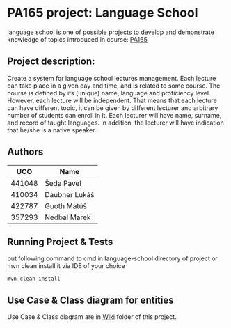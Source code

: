 # PA165 project: Language School

language school is one of possible projects to develop and demonstrate knowledge of topics introduced in course: [PA165](https://is.muni.cz/predmet/fi/podzim2016/PA165)

## Project description:

Create a system for language school lectures management. Each lecture can take place in a given day and time, and is related to some course. The course is defined by its (unique) name, language and proficiency level. However, each lecture will be independent. That means that each lecture can have different topic, it can be given by different lecturer and arbitrary number of students can enroll in it. Each lecturer will have name, surname, and record of taught languages. In addition, the lecturer will have indication that he/she is a native speaker.

## Authors

UCO | Name 
------------ | -------------
441048 | Šeda Pavel
410034 | Daubner Lukáš
422787 | Guoth Matúš
357293 | Nedbal	Marek

## Running Project &  Tests

put following command to cmd in language-school directory of project or mvn clean install it via IDE of your choice

```
mvn clean install
```

## Use Case & Class diagram for entities

Use Case & Class diagram are in [Wiki](https://github.com/SedaQ/language-school/wiki) folder of this project.
